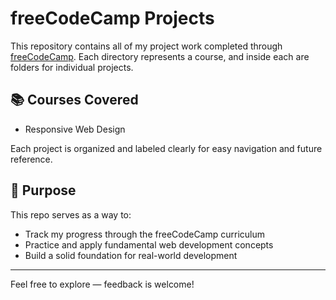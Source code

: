 # freeCodeCamp Projects

This repository contains all of my project work completed through [freeCodeCamp](https://www.freecodecamp.org/tjlee). Each directory represents a course, and inside each are folders for individual projects. 

## 📚 Courses Covered

- Responsive Web Design

Each project is organized and labeled clearly for easy navigation and future reference.

## 🎯 Purpose

This repo serves as a way to:
- Track my progress through the freeCodeCamp curriculum
- Practice and apply fundamental web development concepts
- Build a solid foundation for real-world development

---

Feel free to explore — feedback is welcome!
